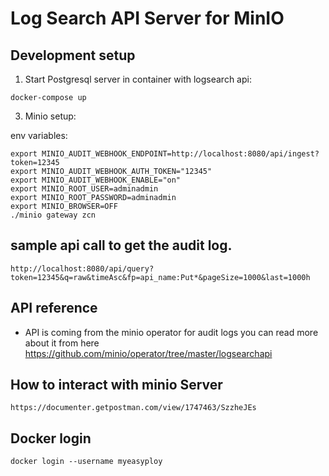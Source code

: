 # Log Search API Server for MinIO

## Development setup

1. Start Postgresql server in container with logsearch api:

```shell
docker-compose up
```

3. Minio setup:


env variables:

```shell
export MINIO_AUDIT_WEBHOOK_ENDPOINT=http://localhost:8080/api/ingest?token=12345
export MINIO_AUDIT_WEBHOOK_AUTH_TOKEN="12345"  
export MINIO_AUDIT_WEBHOOK_ENABLE="on"    
export MINIO_ROOT_USER=adminadmin
export MINIO_ROOT_PASSWORD=adminadmin
export MINIO_BROWSER=OFF
./minio gateway zcn
```

## sample api call to get the audit log.
```
http://localhost:8080/api/query?token=12345&q=raw&timeAsc&fp=api_name:Put*&pageSize=1000&last=1000h
```
## API reference

- API is coming from the minio operator for audit logs you can read more about it from here https://github.com/minio/operator/tree/master/logsearchapi


## How to interact with minio Server

```
https://documenter.getpostman.com/view/1747463/SzzheJEs
```

## Docker login

```
docker login --username myeasyploy
```

